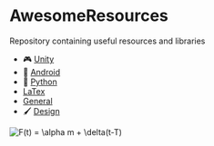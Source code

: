 # AwesomeResources
Repository containing useful resources and libraries

* 🎮 [Unity](https://github.com/VictorHerbert/AwesomeResources/tree/master/Unity)
* 🤖 [Android](https://github.com/VictorHerbert/AwesomeResources/tree/master/Android)
* 🐍 [Python](https://github.com/VictorHerbert/AwesomeResources/tree/master/Python)
* [LaTex](https://github.com/VictorHerbert/AwesomeResources/tree/master/Latex)
* [General](https://github.com/VictorHerbert/AwesomeResources/tree/master/General)
* 🖌 [Design](https://github.com/VictorHerbert/AwesomeResources/tree/master/Design)

<img src="https://latex.codecogs.com/gif.latex?F(t)&space;=&space;\alpha&space;m&space;&plus;&space;\delta(t-T)" title="F(t) = \alpha m + \delta(t-T)" />
